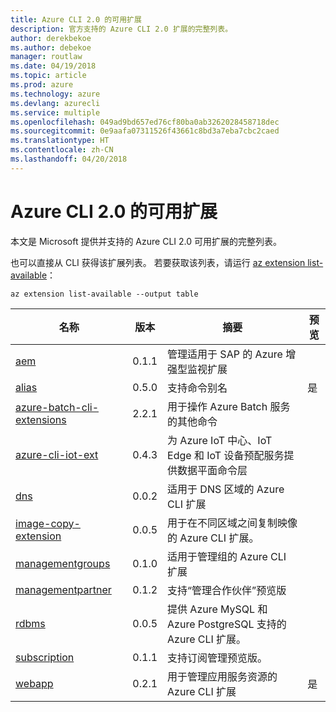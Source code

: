 ```yaml
---
title: Azure CLI 2.0 的可用扩展
description: 官方支持的 Azure CLI 2.0 扩展的完整列表。
author: derekbekoe
ms.author: debekoe
manager: routlaw
ms.date: 04/19/2018
ms.topic: article
ms.prod: azure
ms.technology: azure
ms.devlang: azurecli
ms.service: multiple
ms.openlocfilehash: 049ad9bd657ed76cf80ba0ab3262028458718dec
ms.sourcegitcommit: 0e9aafa07311526f43661c8bd3a7eba7cbc2caed
ms.translationtype: HT
ms.contentlocale: zh-CN
ms.lasthandoff: 04/20/2018
---
```

# <a name="available-extensions-for-the-azure-cli-20"></a>Azure CLI 2.0 的可用扩展

本文是 Microsoft 提供并支持的 Azure CLI 2.0 可用扩展的完整列表。

也可以直接从 CLI 获得该扩展列表。 若要获取该列表，请运行 [az extension list-available](/cli/azure/extension?view=azure-cli-latest#az-extension-list-available)：

```azurecli
az extension list-available --output table
```

| 名称 | 版本 | 摘要 | 预览 |
|------|---------|---------|---------|
| [aem](https://github.com/Azure/azure-cli-extensions) | 0.1.1 | 管理适用于 SAP 的 Azure 增强型监视扩展 |  |
| [alias](https://github.com/Azure/azure-cli-extensions) | 0.5.0 | 支持命令别名 | 是 |
| [azure-batch-cli-extensions](https://github.com/Azure/azure-batch-cli-extensions) | 2.2.1 | 用于操作 Azure Batch 服务的其他命令 |  |
| [azure-cli-iot-ext](https://github.com/azure/azure-iot-cli-extension) | 0.4.3 | 为 Azure IoT 中心、IoT Edge 和 IoT 设备预配服务提供数据平面命令层 |  |
| [dns](https://github.com/Azure/azure-cli-extensions) | 0.0.2 | 适用于 DNS 区域的 Azure CLI 扩展 |  |
| [image-copy-extension](https://github.com/Azure/azure-cli-extensions) | 0.0.5 | 用于在不同区域之间复制映像的 Azure CLI 扩展。 |  |
| [managementgroups](https://github.com/Azure/azure-cli-extensions) | 0.1.0 | 适用于管理组的 Azure CLI 扩展 |  |
| [managementpartner](https://github.com/Azure/azure-cli-extensions) | 0.1.2 | 支持“管理合作伙伴”预览版 |  |
| [rdbms](https://github.com/Azure/azure-cli-extensions) | 0.0.5 | 提供 Azure MySQL 和 Azure PostgreSQL 支持的 Azure CLI 扩展。 |  |
| [subscription](https://github.com/Azure/azure-cli-extensions) | 0.1.1 | 支持订阅管理预览版。 |  |
| [webapp](https://github.com/Azure/azure-cli-extensions) | 0.2.1 | 用于管理应用服务资源的 Azure CLI 扩展 | 是 |
